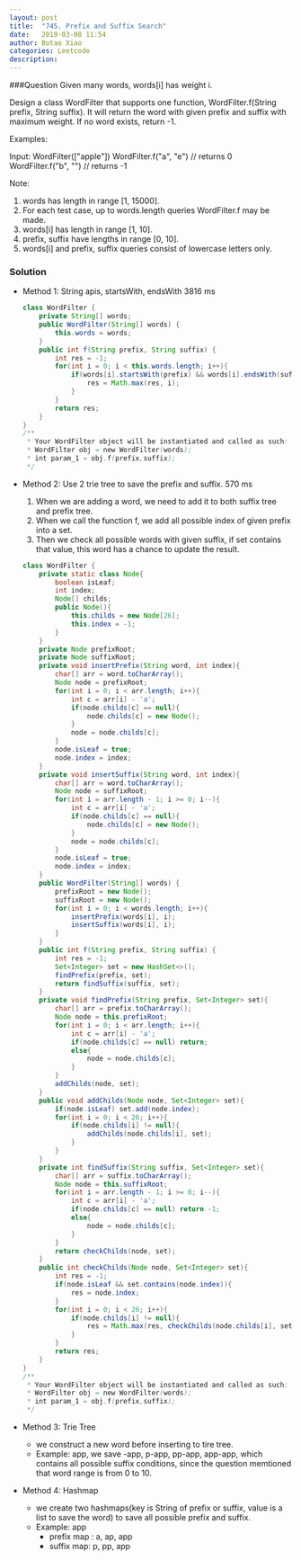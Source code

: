 ```yaml
---
layout: post
title:  "745. Prefix and Suffix Search"
date:   2019-03-08 11:54
author: Botao Xiao
categories: Leetcode
description:
---
```

###Question
Given many words, words[i] has weight i.

Design a class WordFilter that supports one function, WordFilter.f(String prefix, String suffix). It will return the word with given prefix and suffix with maximum weight. If no word exists, return -1.

Examples:

Input:
WordFilter(["apple"])
WordFilter.f("a", "e") // returns 0
WordFilter.f("b", "") // returns -1

 

Note:
1. words has length in range [1, 15000].
2. For each test case, up to words.length queries WordFilter.f may be made.
3. words[i] has length in range [1, 10].
4. prefix, suffix have lengths in range [0, 10].
5. words[i] and prefix, suffix queries consist of lowercase letters only.



### Solution
* Method 1: String apis, startsWith, endsWith 	3816 ms
	```Java
	class WordFilter {
        private String[] words;
        public WordFilter(String[] words) {
            this.words = words;
        }
        public int f(String prefix, String suffix) {
            int res = -1;
            for(int i = 0; i < this.words.length; i++){
                if(words[i].startsWith(prefix) && words[i].endsWith(suffix)){
                    res = Math.max(res, i);
                }
            }
            return res;
        }
    }
    /**
     * Your WordFilter object will be instantiated and called as such:
     * WordFilter obj = new WordFilter(words);
     * int param_1 = obj.f(prefix,suffix);
     */
	```

* Method 2: Use 2 trie tree to save the prefix and suffix. 570 ms
    1. When we are adding a word, we need to add it to both suffix tree and prefix tree.
    2. When we call the function f, we add all possible index of given prefix into a set.
    3. Then we check all possible words with given suffix, if set contains that value, this word has a chance to update the result.
    ```Java
    class WordFilter {
        private static class Node{
            boolean isLeaf;
            int index;
            Node[] childs;
            public Node(){
                this.childs = new Node[26];
                this.index = -1;
            }
        }
        private Node prefixRoot;
        private Node suffixRoot;
        private void insertPrefix(String word, int index){
            char[] arr = word.toCharArray();
            Node node = prefixRoot;
            for(int i = 0; i < arr.length; i++){
                int c = arr[i] - 'a';
                if(node.childs[c] == null){
                    node.childs[c] = new Node();
                }
                node = node.childs[c];
            }
            node.isLeaf = true;
            node.index = index;
        }
        private void insertSuffix(String word, int index){
            char[] arr = word.toCharArray();
            Node node = suffixRoot;
            for(int i = arr.length - 1; i >= 0; i--){
                int c = arr[i] - 'a';
                if(node.childs[c] == null){
                    node.childs[c] = new Node();
                }
                node = node.childs[c];
            }
            node.isLeaf = true;
            node.index = index;
        }
        public WordFilter(String[] words) {
            prefixRoot = new Node();
            suffixRoot = new Node();
            for(int i = 0; i < words.length; i++){
                insertPrefix(words[i], i);
                insertSuffix(words[i], i);
            }
        }
        public int f(String prefix, String suffix) {
            int res = -1;
            Set<Integer> set = new HashSet<>();
            findPrefix(prefix, set);
            return findSuffix(suffix, set);
        }
        private void findPrefix(String prefix, Set<Integer> set){
            char[] arr = prefix.toCharArray();
            Node node = this.prefixRoot;
            for(int i = 0; i < arr.length; i++){
                int c = arr[i] - 'a';
                if(node.childs[c] == null) return;
                else{
                    node = node.childs[c];
                }
            }
            addChilds(node, set);
        }
        public void addChilds(Node node, Set<Integer> set){
            if(node.isLeaf) set.add(node.index);
            for(int i = 0; i < 26; i++){
                if(node.childs[i] != null){
                    addChilds(node.childs[i], set);
                }
            }
        }
        private int findSuffix(String suffix, Set<Integer> set){
            char[] arr = suffix.toCharArray();
            Node node = this.suffixRoot;
            for(int i = arr.length - 1; i >= 0; i--){
                int c = arr[i] - 'a';
                if(node.childs[c] == null) return -1;
                else{
                    node = node.childs[c];
                }
            }
            return checkChilds(node, set);
        }
        public int checkChilds(Node node, Set<Integer> set){
            int res = -1;
            if(node.isLeaf && set.contains(node.index)){
                res = node.index;
            }
            for(int i = 0; i < 26; i++){
                if(node.childs[i] != null){
                    res = Math.max(res, checkChilds(node.childs[i], set));
                }
            }
            return res;
        }
    }
    /**
     * Your WordFilter object will be instantiated and called as such:
     * WordFilter obj = new WordFilter(words);
     * int param_1 = obj.f(prefix,suffix);
     */
    ```
 
 * Method 3: Trie Tree
    * we construct a new word before inserting to tire tree.
    * Example: app, we save -app, p-app, pp-app, app-app, which contains all possible suffix conditions, since the question memtioned that word range is from 0 to 10.

* Method 4: Hashmap
    * we create two hashmaps(key is String of prefix or suffix, value is a list to save the word) to save all possible prefix and suffix.
    * Example: app
        * prefix map : a, ap, app
        * suffix map: p, pp, app
